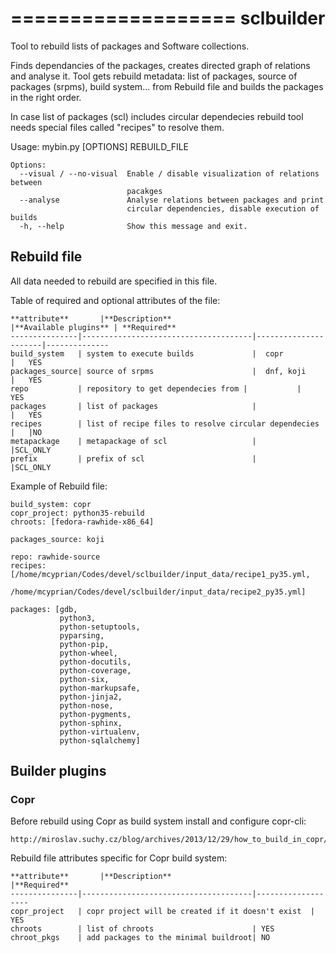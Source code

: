 ===================
sclbuilder
===================
Tool to rebuild lists of packages and Software collections.

Finds dependancies of the packages, creates directed graph of relations and analyse it.
Tool gets rebuild metadata: list of packages, source of packages (srpms), build system... 
from Rebuild file and builds the packages in the right order.

In case list of packages (scl) includes circular dependecies rebuild tool needs special files
called "recipes" to resolve them.

Usage: mybin.py [OPTIONS] REBUILD_FILE

    Options:
      --visual / --no-visual  Enable / disable visualization of relations between
                              pacakges
      --analyse               Analyse relations between packages and print
                              circular dependencies, disable execution of builds
      -h, --help              Show this message and exit.
    
## Rebuild file

All data needed to rebuild are specified in this file.

Table of required and optional attributes of the file:
    
    **attribute**       |**Description**                       |**Available plugins** | **Required**
    ---------------|--------------------------------------|----------------------|--------------
    build_system   | system to execute builds             |  copr                |   YES
    packages_source| source of srpms                      |  dnf, koji           |   YES
    repo           | repository to get dependecies from |           |   YES
    packages       | list of packages                     |                      |   YES
    recipes        | list of recipe files to resolve circular dependecies |   |NO
    metapackage    | metapackage of scl                   |                  |SCL_ONLY
    prefix         | prefix of scl                        |                  |SCL_ONLY


Example of Rebuild file:
```
build_system: copr
copr_project: python35-rebuild
chroots: [fedora-rawhide-x86_64]

packages_source: koji

repo: rawhide-source
recipes: [/home/mcyprian/Codes/devel/sclbuilder/input_data/recipe1_py35.yml,
          /home/mcyprian/Codes/devel/sclbuilder/input_data/recipe2_py35.yml]

packages: [gdb,
           python3,
           python-setuptools,
           pyparsing,
           python-pip,
           python-wheel,
           python-docutils,
           python-coverage,
           python-six,
           python-markupsafe,
           python-jinja2,
           python-nose,
           python-pygments,
           python-sphinx,
           python-virtualenv,
           python-sqlalchemy]
```

## Builder plugins
### Copr

Before rebuild using Copr as build system install and configure copr-cli:
    
    http://miroslav.suchy.cz/blog/archives/2013/12/29/how_to_build_in_copr/

Rebuild file attributes specific for Copr build system:

    **attribute**       |**Description**                       |**Required**
    ---------------|--------------------------------------|-------------------
    copr_project   | copr project will be created if it doesn't exist  | YES
    chroots        | list of chroots                      | YES
    chroot_pkgs    | add packages to the minimal buildroot| NO

